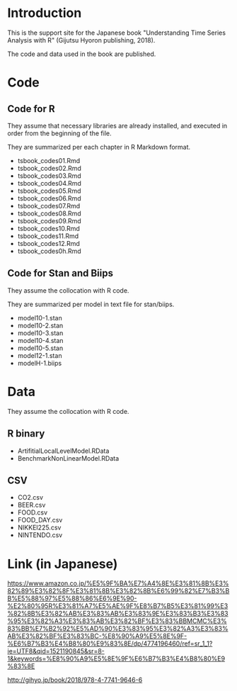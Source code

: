 # Introduction
This is the support site for the Japanese book "Understanding Time Series Analysis with R" (Gijutsu Hyoron publishing, 2018).

The code and data used in the book are published.

# Code
## Code for R
They assume that necessary libraries are already installed, and executed in order from the beginning of the file.

They are summarized per each chapter in R Markdown format.
- tsbook_codes01.Rmd
- tsbook_codes02.Rmd
- tsbook_codes03.Rmd
- tsbook_codes04.Rmd
- tsbook_codes05.Rmd
- tsbook_codes06.Rmd
- tsbook_codes07.Rmd
- tsbook_codes08.Rmd
- tsbook_codes09.Rmd
- tsbook_codes10.Rmd
- tsbook_codes11.Rmd
- tsbook_codes12.Rmd
- tsbook_codes0h.Rmd

## Code for Stan and Biips
They assume the collocation with R code.

They are summarized per model in text file for stan/biips.
- model10-1.stan
- model10-2.stan
- model10-3.stan
- model10-4.stan
- model10-5.stan
- model12-1.stan
- modelH-1.biips

# Data
They assume the collocation with R code.

## R binary
- ArtifitialLocalLevelModel.RData
- BenchmarkNonLinearModel.RData

## CSV
- CO2.csv
- BEER.csv
- FOOD.csv
- FOOD_DAY.csv
- NIKKEI225.csv
- NINTENDO.csv

# Link (in Japanese)
https://www.amazon.co.jp/%E5%9F%BA%E7%A4%8E%E3%81%8B%E3%82%89%E3%82%8F%E3%81%8B%E3%82%8B%E6%99%82%E7%B3%BB%E5%88%97%E5%88%86%E6%9E%90-%E2%80%95R%E3%81%A7%E5%AE%9F%E8%B7%B5%E3%81%99%E3%82%8B%E3%82%AB%E3%83%AB%E3%83%9E%E3%83%B3%E3%83%95%E3%82%A3%E3%83%AB%E3%82%BF%E3%83%BBMCMC%E3%83%BB%E7%B2%92%E5%AD%90%E3%83%95%E3%82%A3%E3%83%AB%E3%82%BF%E3%83%BC-%E8%90%A9%E5%8E%9F-%E6%B7%B3%E4%B8%80%E9%83%8E/dp/4774196460/ref=sr_1_1?ie=UTF8&qid=1521190845&sr=8-1&keywords=%E8%90%A9%E5%8E%9F%E6%B7%B3%E4%B8%80%E9%83%8E

http://gihyo.jp/book/2018/978-4-7741-9646-6
